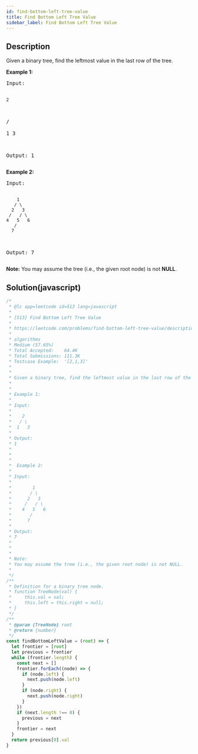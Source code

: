 ```yaml
---
id: find-bottom-left-tree-value
title: Find Bottom Left Tree Value
sidebar_label: Find Bottom Left Tree Value
---
```

## Description
<div class="description">
<p>
Given a binary tree, find the leftmost value in the last row of the tree. 
</p>

<p><b>Example 1:</b><br />
<pre>
Input:

    2
   / \
  1   3

Output:
1
</pre>
</p>

<p> <b> Example 2: </b><br>
<pre>
Input:

        1
       / \
      2   3
     /   / \
    4   5   6
       /
      7

Output:
7
</pre>
</p>

<p><b>Note:</b>
You may assume the tree (i.e., the given root node) is not <b>NULL</b>.
</p>
</div>

## Solution(javascript)
```javascript
/*
 * @lc app=leetcode id=513 lang=javascript
 *
 * [513] Find Bottom Left Tree Value
 *
 * https://leetcode.com/problems/find-bottom-left-tree-value/description/
 *
 * algorithms
 * Medium (57.65%)
 * Total Accepted:    64.4K
 * Total Submissions: 111.3K
 * Testcase Example:  '[2,1,3]'
 *
 *
 * Given a binary tree, find the leftmost value in the last row of the tree.
 *
 *
 * Example 1:
 *
 * Input:
 *
 * ⁠   2
 * ⁠  / \
 * ⁠ 1   3
 *
 * Output:
 * 1
 *
 *
 *
 * ⁠ Example 2:
 *
 * Input:
 *
 * ⁠       1
 * ⁠      / \
 * ⁠     2   3
 * ⁠    /   / \
 * ⁠   4   5   6
 * ⁠      /
 * ⁠     7
 *
 * Output:
 * 7
 *
 *
 *
 * Note:
 * You may assume the tree (i.e., the given root node) is not NULL.
 *
 */
/**
 * Definition for a binary tree node.
 * function TreeNode(val) {
 *     this.val = val;
 *     this.left = this.right = null;
 * }
 */
/**
 * @param {TreeNode} root
 * @return {number}
 */
const findBottomLeftValue = (root) => {
  let frontier = [root]
  let previous = frontier
  while (frontier.length) {
    const next = []
    frontier.forEach((node) => {
      if (node.left) {
        next.push(node.left)
      }
      if (node.right) {
        next.push(node.right)
      }
    })
    if (next.length !== 0) {
      previous = next
    }
    frontier = next
  }
  return previous[0].val
}

```